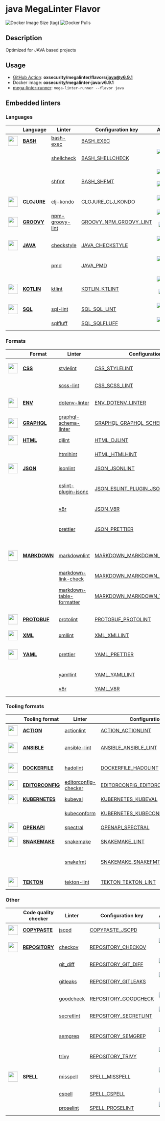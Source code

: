 # java MegaLinter Flavor

![Docker Image Size (tag)](https://img.shields.io/docker/image-size/oxsecurity/megalinter-java/v6.9.1)
![Docker Pulls](https://img.shields.io/docker/pulls/oxsecurity/megalinter-java)

## Description

Optimized for JAVA based projects

## Usage

- [GitHub Action](https://oxsecurity.github.io/megalinter/6.9.1/installation/#github-action): **oxsecurity/megalinter/flavors/java@v6.9.1**
- Docker image: **oxsecurity/megalinter-java:v6.9.1**
- [mega-linter-runner](https://oxsecurity.github.io/megalinter/6.9.1/mega-linter-runner/): `mega-linter-runner --flavor java`

## Embedded linters

### Languages

|                                                                             <!-- -->                                                                              | Language                                                                          | Linter                                                                                               | Configuration key                                                                                           |                                                                                                                     Additional                                                                                                                      |
|:-----------------------------------------------------------------------------------------------------------------------------------------------------------------:|-----------------------------------------------------------------------------------|------------------------------------------------------------------------------------------------------|-------------------------------------------------------------------------------------------------------------|:---------------------------------------------------------------------------------------------------------------------------------------------------------------------------------------------------------------------------------------------------:|
|  <img src="https://github.com/oxsecurity/megalinter/raw/main/docs/assets/icons/bash.ico" alt="" height="32px" class="megalinter-icon"></a> <!-- linter-icon -->   | [**BASH**](https://oxsecurity.github.io/megalinter/6.9.1/descriptors/bash/)       | [bash-exec](https://oxsecurity.github.io/megalinter/6.9.1/descriptors/bash_bash_exec/)               | [BASH_EXEC](https://oxsecurity.github.io/megalinter/6.9.1/descriptors/bash_bash_exec/)                      |                                                                                                                                                                                                                                                     |
|                                                                   <!-- --> <!-- linter-icon -->                                                                   |                                                                                   | [shellcheck](https://oxsecurity.github.io/megalinter/6.9.1/descriptors/bash_shellcheck/)             | [BASH_SHELLCHECK](https://oxsecurity.github.io/megalinter/6.9.1/descriptors/bash_shellcheck/)               |                                [![GitHub stars](https://img.shields.io/github/stars/koalaman/shellcheck?cacheSeconds=3600)](https://github.com/koalaman/shellcheck) ![sarif](https://shields.io/badge/-SARIF-orange)                                |
|                                                                   <!-- --> <!-- linter-icon -->                                                                   |                                                                                   | [shfmt](https://oxsecurity.github.io/megalinter/6.9.1/descriptors/bash_shfmt/)                       | [BASH_SHFMT](https://oxsecurity.github.io/megalinter/6.9.1/descriptors/bash_shfmt/)                         |                                        [![GitHub stars](https://img.shields.io/github/stars/mvdan/sh?cacheSeconds=3600)](https://github.com/mvdan/sh) ![formatter](https://shields.io/badge/-format-yellow)                                         |
| <img src="https://github.com/oxsecurity/megalinter/raw/main/docs/assets/icons/clojure.ico" alt="" height="32px" class="megalinter-icon"></a> <!-- linter-icon --> | [**CLOJURE**](https://oxsecurity.github.io/megalinter/6.9.1/descriptors/clojure/) | [clj-kondo](https://oxsecurity.github.io/megalinter/6.9.1/descriptors/clojure_clj_kondo/)            | [CLOJURE_CLJ_KONDO](https://oxsecurity.github.io/megalinter/6.9.1/descriptors/clojure_clj_kondo/)           |                                                         [![GitHub stars](https://img.shields.io/github/stars/borkdude/clj-kondo?cacheSeconds=3600)](https://github.com/borkdude/clj-kondo)                                                          |
| <img src="https://github.com/oxsecurity/megalinter/raw/main/docs/assets/icons/groovy.ico" alt="" height="32px" class="megalinter-icon"></a> <!-- linter-icon -->  | [**GROOVY**](https://oxsecurity.github.io/megalinter/6.9.1/descriptors/groovy/)   | [npm-groovy-lint](https://oxsecurity.github.io/megalinter/6.9.1/descriptors/groovy_npm_groovy_lint/) | [GROOVY_NPM_GROOVY_LINT](https://oxsecurity.github.io/megalinter/6.9.1/descriptors/groovy_npm_groovy_lint/) | [![GitHub stars](https://img.shields.io/github/stars/nvuillam/npm-groovy-lint?cacheSeconds=3600)](https://github.com/nvuillam/npm-groovy-lint) ![autofix](https://shields.io/badge/-autofix-green) ![sarif](https://shields.io/badge/-SARIF-orange) |
|  <img src="https://github.com/oxsecurity/megalinter/raw/main/docs/assets/icons/java.ico" alt="" height="32px" class="megalinter-icon"></a> <!-- linter-icon -->   | [**JAVA**](https://oxsecurity.github.io/megalinter/6.9.1/descriptors/java/)       | [checkstyle](https://oxsecurity.github.io/megalinter/6.9.1/descriptors/java_checkstyle/)             | [JAVA_CHECKSTYLE](https://oxsecurity.github.io/megalinter/6.9.1/descriptors/java_checkstyle/)               |                              [![GitHub stars](https://img.shields.io/github/stars/checkstyle/checkstyle?cacheSeconds=3600)](https://github.com/checkstyle/checkstyle) ![sarif](https://shields.io/badge/-SARIF-orange)                              |
|                                                                   <!-- --> <!-- linter-icon -->                                                                   |                                                                                   | [pmd](https://oxsecurity.github.io/megalinter/6.9.1/descriptors/java_pmd/)                           | [JAVA_PMD](https://oxsecurity.github.io/megalinter/6.9.1/descriptors/java_pmd/)                             |                                            [![GitHub stars](https://img.shields.io/github/stars/pmd/pmd?cacheSeconds=3600)](https://github.com/pmd/pmd) ![sarif](https://shields.io/badge/-SARIF-orange)                                            |
| <img src="https://github.com/oxsecurity/megalinter/raw/main/docs/assets/icons/kotlin.ico" alt="" height="32px" class="megalinter-icon"></a> <!-- linter-icon -->  | [**KOTLIN**](https://oxsecurity.github.io/megalinter/6.9.1/descriptors/kotlin/)   | [ktlint](https://oxsecurity.github.io/megalinter/6.9.1/descriptors/kotlin_ktlint/)                   | [KOTLIN_KTLINT](https://oxsecurity.github.io/megalinter/6.9.1/descriptors/kotlin_ktlint/)                   |         [![GitHub stars](https://img.shields.io/github/stars/pinterest/ktlint?cacheSeconds=3600)](https://github.com/pinterest/ktlint) ![autofix](https://shields.io/badge/-autofix-green) ![sarif](https://shields.io/badge/-SARIF-orange)         |
|   <img src="https://github.com/oxsecurity/megalinter/raw/main/docs/assets/icons/sql.ico" alt="" height="32px" class="megalinter-icon"></a> <!-- linter-icon -->   | [**SQL**](https://oxsecurity.github.io/megalinter/6.9.1/descriptors/sql/)         | [sql-lint](https://oxsecurity.github.io/megalinter/6.9.1/descriptors/sql_sql_lint/)                  | [SQL_SQL_LINT](https://oxsecurity.github.io/megalinter/6.9.1/descriptors/sql_sql_lint/)                     |                                                       [![GitHub stars](https://img.shields.io/github/stars/joereynolds/sql-lint?cacheSeconds=3600)](https://github.com/joereynolds/sql-lint)                                                        |
|                                                                   <!-- --> <!-- linter-icon -->                                                                   |                                                                                   | [sqlfluff](https://oxsecurity.github.io/megalinter/6.9.1/descriptors/sql_sqlfluff/)                  | [SQL_SQLFLUFF](https://oxsecurity.github.io/megalinter/6.9.1/descriptors/sql_sqlfluff/)                     |                                                          [![GitHub stars](https://img.shields.io/github/stars/sqlfluff/sqlfluff?cacheSeconds=3600)](https://github.com/sqlfluff/sqlfluff)                                                           |

### Formats

|                                                                              <!-- -->                                                                              | Format                                                                              | Linter                                                                                                                   | Configuration key                                                                                                                 |                                                                                                                          Additional                                                                                                                           |
|:------------------------------------------------------------------------------------------------------------------------------------------------------------------:|-------------------------------------------------------------------------------------|--------------------------------------------------------------------------------------------------------------------------|-----------------------------------------------------------------------------------------------------------------------------------|:-------------------------------------------------------------------------------------------------------------------------------------------------------------------------------------------------------------------------------------------------------------:|
|   <img src="https://github.com/oxsecurity/megalinter/raw/main/docs/assets/icons/css.ico" alt="" height="32px" class="megalinter-icon"></a> <!-- linter-icon -->    | [**CSS**](https://oxsecurity.github.io/megalinter/6.9.1/descriptors/css/)           | [stylelint](https://oxsecurity.github.io/megalinter/6.9.1/descriptors/css_stylelint/)                                    | [CSS_STYLELINT](https://oxsecurity.github.io/megalinter/6.9.1/descriptors/css_stylelint/)                                         |                                   [![GitHub stars](https://img.shields.io/github/stars/stylelint/stylelint?cacheSeconds=3600)](https://github.com/stylelint/stylelint) ![autofix](https://shields.io/badge/-autofix-green)                                    |
|                                                                   <!-- --> <!-- linter-icon -->                                                                    |                                                                                     | [scss-lint](https://oxsecurity.github.io/megalinter/6.9.1/descriptors/css_scss_lint/)                                    | [CSS_SCSS_LINT](https://oxsecurity.github.io/megalinter/6.9.1/descriptors/css_scss_lint/)                                         |                                                                   [![GitHub stars](https://img.shields.io/github/stars/sds/scss-lint?cacheSeconds=3600)](https://github.com/sds/scss-lint)                                                                    |
|   <img src="https://github.com/oxsecurity/megalinter/raw/main/docs/assets/icons/env.ico" alt="" height="32px" class="megalinter-icon"></a> <!-- linter-icon -->    | [**ENV**](https://oxsecurity.github.io/megalinter/6.9.1/descriptors/env/)           | [dotenv-linter](https://oxsecurity.github.io/megalinter/6.9.1/descriptors/env_dotenv_linter/)                            | [ENV_DOTENV_LINTER](https://oxsecurity.github.io/megalinter/6.9.1/descriptors/env_dotenv_linter/)                                 |                           [![GitHub stars](https://img.shields.io/github/stars/dotenv-linter/dotenv-linter?cacheSeconds=3600)](https://github.com/dotenv-linter/dotenv-linter) ![autofix](https://shields.io/badge/-autofix-green)                            |
| <img src="https://github.com/oxsecurity/megalinter/raw/main/docs/assets/icons/graphql.ico" alt="" height="32px" class="megalinter-icon"></a> <!-- linter-icon -->  | [**GRAPHQL**](https://oxsecurity.github.io/megalinter/6.9.1/descriptors/graphql/)   | [graphql-schema-linter](https://oxsecurity.github.io/megalinter/6.9.1/descriptors/graphql_graphql_schema_linter/)        | [GRAPHQL_GRAPHQL_SCHEMA_LINTER](https://oxsecurity.github.io/megalinter/6.9.1/descriptors/graphql_graphql_schema_linter/)         |                                                  [![GitHub stars](https://img.shields.io/github/stars/cjoudrey/graphql-schema-linter?cacheSeconds=3600)](https://github.com/cjoudrey/graphql-schema-linter)                                                   |
|   <img src="https://github.com/oxsecurity/megalinter/raw/main/docs/assets/icons/html.ico" alt="" height="32px" class="megalinter-icon"></a> <!-- linter-icon -->   | [**HTML**](https://oxsecurity.github.io/megalinter/6.9.1/descriptors/html/)         | [djlint](https://oxsecurity.github.io/megalinter/6.9.1/descriptors/html_djlint/)                                         | [HTML_DJLINT](https://oxsecurity.github.io/megalinter/6.9.1/descriptors/html_djlint/)                                             |                                                     [![GitHub stars](https://img.shields.io/github/stars/Riverside-Healthcare/djlint?cacheSeconds=3600)](https://github.com/Riverside-Healthcare/djlint)                                                      |
|                                                                   <!-- --> <!-- linter-icon -->                                                                    |                                                                                     | [htmlhint](https://oxsecurity.github.io/megalinter/6.9.1/descriptors/html_htmlhint/)                                     | [HTML_HTMLHINT](https://oxsecurity.github.io/megalinter/6.9.1/descriptors/html_htmlhint/)                                         |                                                               [![GitHub stars](https://img.shields.io/github/stars/htmlhint/HTMLHint?cacheSeconds=3600)](https://github.com/htmlhint/HTMLHint)                                                                |
|   <img src="https://github.com/oxsecurity/megalinter/raw/main/docs/assets/icons/json.ico" alt="" height="32px" class="megalinter-icon"></a> <!-- linter-icon -->   | [**JSON**](https://oxsecurity.github.io/megalinter/6.9.1/descriptors/json/)         | [jsonlint](https://oxsecurity.github.io/megalinter/6.9.1/descriptors/json_jsonlint/)                                     | [JSON_JSONLINT](https://oxsecurity.github.io/megalinter/6.9.1/descriptors/json_jsonlint/)                                         |                                                                [![GitHub stars](https://img.shields.io/github/stars/prantlf/jsonlint?cacheSeconds=3600)](https://github.com/prantlf/jsonlint)                                                                 |
|                                                                   <!-- --> <!-- linter-icon -->                                                                    |                                                                                     | [eslint-plugin-jsonc](https://oxsecurity.github.io/megalinter/6.9.1/descriptors/json_eslint_plugin_jsonc/)               | [JSON_ESLINT_PLUGIN_JSONC](https://oxsecurity.github.io/megalinter/6.9.1/descriptors/json_eslint_plugin_jsonc/)                   | [![GitHub stars](https://img.shields.io/github/stars/ota-meshi/eslint-plugin-jsonc?cacheSeconds=3600)](https://github.com/ota-meshi/eslint-plugin-jsonc) ![autofix](https://shields.io/badge/-autofix-green) ![sarif](https://shields.io/badge/-SARIF-orange) |
|                                                                   <!-- --> <!-- linter-icon -->                                                                    |                                                                                     | [v8r](https://oxsecurity.github.io/megalinter/6.9.1/descriptors/json_v8r/)                                               | [JSON_V8R](https://oxsecurity.github.io/megalinter/6.9.1/descriptors/json_v8r/)                                                   |                                                                    [![GitHub stars](https://img.shields.io/github/stars/chris48s/v8r?cacheSeconds=3600)](https://github.com/chris48s/v8r)                                                                     |
|                                                                   <!-- --> <!-- linter-icon -->                                                                    |                                                                                     | [prettier](https://oxsecurity.github.io/megalinter/6.9.1/descriptors/json_prettier/)                                     | [JSON_PRETTIER](https://oxsecurity.github.io/megalinter/6.9.1/descriptors/json_prettier/)                                         |                                    [![GitHub stars](https://img.shields.io/github/stars/prettier/prettier?cacheSeconds=3600)](https://github.com/prettier/prettier) ![formatter](https://shields.io/badge/-format-yellow)                                     |
| <img src="https://github.com/oxsecurity/megalinter/raw/main/docs/assets/icons/markdown.ico" alt="" height="32px" class="megalinter-icon"></a> <!-- linter-icon --> | [**MARKDOWN**](https://oxsecurity.github.io/megalinter/6.9.1/descriptors/markdown/) | [markdownlint](https://oxsecurity.github.io/megalinter/6.9.1/descriptors/markdown_markdownlint/)                         | [MARKDOWN_MARKDOWNLINT](https://oxsecurity.github.io/megalinter/6.9.1/descriptors/markdown_markdownlint/)                         |                              [![GitHub stars](https://img.shields.io/github/stars/DavidAnson/markdownlint?cacheSeconds=3600)](https://github.com/DavidAnson/markdownlint) ![formatter](https://shields.io/badge/-format-yellow)                               |
|                                                                   <!-- --> <!-- linter-icon -->                                                                    |                                                                                     | [markdown-link-check](https://oxsecurity.github.io/megalinter/6.9.1/descriptors/markdown_markdown_link_check/)           | [MARKDOWN_MARKDOWN_LINK_CHECK](https://oxsecurity.github.io/megalinter/6.9.1/descriptors/markdown_markdown_link_check/)           |                                                       [![GitHub stars](https://img.shields.io/github/stars/tcort/markdown-link-check?cacheSeconds=3600)](https://github.com/tcort/markdown-link-check)                                                        |
|                                                                   <!-- --> <!-- linter-icon -->                                                                    |                                                                                     | [markdown-table-formatter](https://oxsecurity.github.io/megalinter/6.9.1/descriptors/markdown_markdown_table_formatter/) | [MARKDOWN_MARKDOWN_TABLE_FORMATTER](https://oxsecurity.github.io/megalinter/6.9.1/descriptors/markdown_markdown_table_formatter/) |                    [![GitHub stars](https://img.shields.io/github/stars/nvuillam/markdown-table-formatter?cacheSeconds=3600)](https://github.com/nvuillam/markdown-table-formatter) ![formatter](https://shields.io/badge/-format-yellow)                     |
| <img src="https://github.com/oxsecurity/megalinter/raw/main/docs/assets/icons/protobuf.ico" alt="" height="32px" class="megalinter-icon"></a> <!-- linter-icon --> | [**PROTOBUF**](https://oxsecurity.github.io/megalinter/6.9.1/descriptors/protobuf/) | [protolint](https://oxsecurity.github.io/megalinter/6.9.1/descriptors/protobuf_protolint/)                               | [PROTOBUF_PROTOLINT](https://oxsecurity.github.io/megalinter/6.9.1/descriptors/protobuf_protolint/)                               |                                   [![GitHub stars](https://img.shields.io/github/stars/yoheimuta/protolint?cacheSeconds=3600)](https://github.com/yoheimuta/protolint) ![autofix](https://shields.io/badge/-autofix-green)                                    |
|   <img src="https://github.com/oxsecurity/megalinter/raw/main/docs/assets/icons/xml.ico" alt="" height="32px" class="megalinter-icon"></a> <!-- linter-icon -->    | [**XML**](https://oxsecurity.github.io/megalinter/6.9.1/descriptors/xml/)           | [xmllint](https://oxsecurity.github.io/megalinter/6.9.1/descriptors/xml_xmllint/)                                        | [XML_XMLLINT](https://oxsecurity.github.io/megalinter/6.9.1/descriptors/xml_xmllint/)                                             |                                                                                                                                                                                                                                                               |
|   <img src="https://github.com/oxsecurity/megalinter/raw/main/docs/assets/icons/yaml.ico" alt="" height="32px" class="megalinter-icon"></a> <!-- linter-icon -->   | [**YAML**](https://oxsecurity.github.io/megalinter/6.9.1/descriptors/yaml/)         | [prettier](https://oxsecurity.github.io/megalinter/6.9.1/descriptors/yaml_prettier/)                                     | [YAML_PRETTIER](https://oxsecurity.github.io/megalinter/6.9.1/descriptors/yaml_prettier/)                                         |                                    [![GitHub stars](https://img.shields.io/github/stars/prettier/prettier?cacheSeconds=3600)](https://github.com/prettier/prettier) ![formatter](https://shields.io/badge/-format-yellow)                                     |
|                                                                   <!-- --> <!-- linter-icon -->                                                                    |                                                                                     | [yamllint](https://oxsecurity.github.io/megalinter/6.9.1/descriptors/yaml_yamllint/)                                     | [YAML_YAMLLINT](https://oxsecurity.github.io/megalinter/6.9.1/descriptors/yaml_yamllint/)                                         |                                                            [![GitHub stars](https://img.shields.io/github/stars/adrienverge/yamllint?cacheSeconds=3600)](https://github.com/adrienverge/yamllint)                                                             |
|                                                                   <!-- --> <!-- linter-icon -->                                                                    |                                                                                     | [v8r](https://oxsecurity.github.io/megalinter/6.9.1/descriptors/yaml_v8r/)                                               | [YAML_V8R](https://oxsecurity.github.io/megalinter/6.9.1/descriptors/yaml_v8r/)                                                   |                                                                    [![GitHub stars](https://img.shields.io/github/stars/chris48s/v8r?cacheSeconds=3600)](https://github.com/chris48s/v8r)                                                                     |

### Tooling formats

|                                                                                <!-- -->                                                                                | Tooling format                                                                              | Linter                                                                                                               | Configuration key                                                                                                                 |                                                                                        Additional                                                                                        |
|:----------------------------------------------------------------------------------------------------------------------------------------------------------------------:|---------------------------------------------------------------------------------------------|----------------------------------------------------------------------------------------------------------------------|-----------------------------------------------------------------------------------------------------------------------------------|:----------------------------------------------------------------------------------------------------------------------------------------------------------------------------------------:|
|   <img src="https://github.com/oxsecurity/megalinter/raw/main/docs/assets/icons/default.ico" alt="" height="32px" class="megalinter-icon"></a> <!-- linter-icon -->    | [**ACTION**](https://oxsecurity.github.io/megalinter/6.9.1/descriptors/action/)             | [actionlint](https://oxsecurity.github.io/megalinter/6.9.1/descriptors/action_actionlint/)                           | [ACTION_ACTIONLINT](https://oxsecurity.github.io/megalinter/6.9.1/descriptors/action_actionlint/)                                 |                              [![GitHub stars](https://img.shields.io/github/stars/rhysd/actionlint?cacheSeconds=3600)](https://github.com/rhysd/actionlint)                              |
|   <img src="https://github.com/oxsecurity/megalinter/raw/main/docs/assets/icons/ansible.ico" alt="" height="32px" class="megalinter-icon"></a> <!-- linter-icon -->    | [**ANSIBLE**](https://oxsecurity.github.io/megalinter/6.9.1/descriptors/ansible/)           | [ansible-lint](https://oxsecurity.github.io/megalinter/6.9.1/descriptors/ansible_ansible_lint/)                      | [ANSIBLE_ANSIBLE_LINT](https://oxsecurity.github.io/megalinter/6.9.1/descriptors/ansible_ansible_lint/)                           | [![GitHub stars](https://img.shields.io/github/stars/ansible/ansible-lint?cacheSeconds=3600)](https://github.com/ansible/ansible-lint) ![sarif](https://shields.io/badge/-SARIF-orange)  |
|  <img src="https://github.com/oxsecurity/megalinter/raw/main/docs/assets/icons/dockerfile.ico" alt="" height="32px" class="megalinter-icon"></a> <!-- linter-icon -->  | [**DOCKERFILE**](https://oxsecurity.github.io/megalinter/6.9.1/descriptors/dockerfile/)     | [hadolint](https://oxsecurity.github.io/megalinter/6.9.1/descriptors/dockerfile_hadolint/)                           | [DOCKERFILE_HADOLINT](https://oxsecurity.github.io/megalinter/6.9.1/descriptors/dockerfile_hadolint/)                             |    [![GitHub stars](https://img.shields.io/github/stars/hadolint/hadolint?cacheSeconds=3600)](https://github.com/hadolint/hadolint) ![sarif](https://shields.io/badge/-SARIF-orange)     |
| <img src="https://github.com/oxsecurity/megalinter/raw/main/docs/assets/icons/editorconfig.ico" alt="" height="32px" class="megalinter-icon"></a> <!-- linter-icon --> | [**EDITORCONFIG**](https://oxsecurity.github.io/megalinter/6.9.1/descriptors/editorconfig/) | [editorconfig-checker](https://oxsecurity.github.io/megalinter/6.9.1/descriptors/editorconfig_editorconfig_checker/) | [EDITORCONFIG_EDITORCONFIG_CHECKER](https://oxsecurity.github.io/megalinter/6.9.1/descriptors/editorconfig_editorconfig_checker/) |     [![GitHub stars](https://img.shields.io/github/stars/editorconfig-checker/editorconfig-checker?cacheSeconds=3600)](https://github.com/editorconfig-checker/editorconfig-checker)     |
|  <img src="https://github.com/oxsecurity/megalinter/raw/main/docs/assets/icons/kubernetes.ico" alt="" height="32px" class="megalinter-icon"></a> <!-- linter-icon -->  | [**KUBERNETES**](https://oxsecurity.github.io/megalinter/6.9.1/descriptors/kubernetes/)     | [kubeval](https://oxsecurity.github.io/megalinter/6.9.1/descriptors/kubernetes_kubeval/)                             | [KUBERNETES_KUBEVAL](https://oxsecurity.github.io/megalinter/6.9.1/descriptors/kubernetes_kubeval/)                               |                           [![GitHub stars](https://img.shields.io/github/stars/instrumenta/kubeval?cacheSeconds=3600)](https://github.com/instrumenta/kubeval)                           |
|                                                                     <!-- --> <!-- linter-icon -->                                                                      |                                                                                             | [kubeconform](https://oxsecurity.github.io/megalinter/6.9.1/descriptors/kubernetes_kubeconform/)                     | [KUBERNETES_KUBECONFORM](https://oxsecurity.github.io/megalinter/6.9.1/descriptors/kubernetes_kubeconform/)                       |                             [![GitHub stars](https://img.shields.io/github/stars/yannh/kubeconform?cacheSeconds=3600)](https://github.com/yannh/kubeconform)                             |
|   <img src="https://github.com/oxsecurity/megalinter/raw/main/docs/assets/icons/openapi.ico" alt="" height="32px" class="megalinter-icon"></a> <!-- linter-icon -->    | [**OPENAPI**](https://oxsecurity.github.io/megalinter/6.9.1/descriptors/openapi/)           | [spectral](https://oxsecurity.github.io/megalinter/6.9.1/descriptors/openapi_spectral/)                              | [OPENAPI_SPECTRAL](https://oxsecurity.github.io/megalinter/6.9.1/descriptors/openapi_spectral/)                                   |                          [![GitHub stars](https://img.shields.io/github/stars/stoplightio/spectral?cacheSeconds=3600)](https://github.com/stoplightio/spectral)                          |
|  <img src="https://github.com/oxsecurity/megalinter/raw/main/docs/assets/icons/snakemake.ico" alt="" height="32px" class="megalinter-icon"></a> <!-- linter-icon -->   | [**SNAKEMAKE**](https://oxsecurity.github.io/megalinter/6.9.1/descriptors/snakemake/)       | [snakemake](https://oxsecurity.github.io/megalinter/6.9.1/descriptors/snakemake_snakemake/)                          | [SNAKEMAKE_LINT](https://oxsecurity.github.io/megalinter/6.9.1/descriptors/snakemake_snakemake/)                                  |                           [![GitHub stars](https://img.shields.io/github/stars/snakemake/snakemake?cacheSeconds=3600)](https://github.com/snakemake/snakemake)                           |
|                                                                     <!-- --> <!-- linter-icon -->                                                                      |                                                                                             | [snakefmt](https://oxsecurity.github.io/megalinter/6.9.1/descriptors/snakemake_snakefmt/)                            | [SNAKEMAKE_SNAKEFMT](https://oxsecurity.github.io/megalinter/6.9.1/descriptors/snakemake_snakefmt/)                               | [![GitHub stars](https://img.shields.io/github/stars/snakemake/snakefmt?cacheSeconds=3600)](https://github.com/snakemake/snakefmt) ![formatter](https://shields.io/badge/-format-yellow) |
|    <img src="https://github.com/oxsecurity/megalinter/raw/main/docs/assets/icons/tekton.ico" alt="" height="32px" class="megalinter-icon"></a> <!-- linter-icon -->    | [**TEKTON**](https://oxsecurity.github.io/megalinter/6.9.1/descriptors/tekton/)             | [tekton-lint](https://oxsecurity.github.io/megalinter/6.9.1/descriptors/tekton_tekton_lint/)                         | [TEKTON_TEKTON_LINT](https://oxsecurity.github.io/megalinter/6.9.1/descriptors/tekton_tekton_lint/)                               |                               [![GitHub stars](https://img.shields.io/github/stars/IBM/tekton-lint?cacheSeconds=3600)](https://github.com/IBM/tekton-lint)                               |

### Other

|                                                                              <!-- -->                                                                               | Code quality checker                                                                    | Linter                                                                                         | Configuration key                                                                                         |                                                                                        Additional                                                                                         |
|:-------------------------------------------------------------------------------------------------------------------------------------------------------------------:|-----------------------------------------------------------------------------------------|------------------------------------------------------------------------------------------------|-----------------------------------------------------------------------------------------------------------|:-----------------------------------------------------------------------------------------------------------------------------------------------------------------------------------------:|
| <img src="https://github.com/oxsecurity/megalinter/raw/main/docs/assets/icons/copypaste.ico" alt="" height="32px" class="megalinter-icon"></a> <!-- linter-icon --> | [**COPYPASTE**](https://oxsecurity.github.io/megalinter/6.9.1/descriptors/copypaste/)   | [jscpd](https://oxsecurity.github.io/megalinter/6.9.1/descriptors/copypaste_jscpd/)            | [COPYPASTE_JSCPD](https://oxsecurity.github.io/megalinter/6.9.1/descriptors/copypaste_jscpd/)             |                              [![GitHub stars](https://img.shields.io/github/stars/kucherenko/jscpd?cacheSeconds=3600)](https://github.com/kucherenko/jscpd)                               |
|  <img src="https://github.com/oxsecurity/megalinter/raw/main/docs/assets/icons/default.ico" alt="" height="32px" class="megalinter-icon"></a> <!-- linter-icon -->  | [**REPOSITORY**](https://oxsecurity.github.io/megalinter/6.9.1/descriptors/repository/) | [checkov](https://oxsecurity.github.io/megalinter/6.9.1/descriptors/repository_checkov/)       | [REPOSITORY_CHECKOV](https://oxsecurity.github.io/megalinter/6.9.1/descriptors/repository_checkov/)       |  [![GitHub stars](https://img.shields.io/github/stars/bridgecrewio/checkov?cacheSeconds=3600)](https://github.com/bridgecrewio/checkov) ![sarif](https://shields.io/badge/-SARIF-orange)  |
|                                                                    <!-- --> <!-- linter-icon -->                                                                    |                                                                                         | [git_diff](https://oxsecurity.github.io/megalinter/6.9.1/descriptors/repository_git_diff/)     | [REPOSITORY_GIT_DIFF](https://oxsecurity.github.io/megalinter/6.9.1/descriptors/repository_git_diff/)     |                                       [![GitHub stars](https://img.shields.io/github/stars/git/git?cacheSeconds=3600)](https://github.com/git/git)                                        |
|                                                                    <!-- --> <!-- linter-icon -->                                                                    |                                                                                         | [gitleaks](https://oxsecurity.github.io/megalinter/6.9.1/descriptors/repository_gitleaks/)     | [REPOSITORY_GITLEAKS](https://oxsecurity.github.io/megalinter/6.9.1/descriptors/repository_gitleaks/)     |  [![GitHub stars](https://img.shields.io/github/stars/zricethezav/gitleaks?cacheSeconds=3600)](https://github.com/zricethezav/gitleaks) ![sarif](https://shields.io/badge/-SARIF-orange)  |
|                                                                    <!-- --> <!-- linter-icon -->                                                                    |                                                                                         | [goodcheck](https://oxsecurity.github.io/megalinter/6.9.1/descriptors/repository_goodcheck/)   | [REPOSITORY_GOODCHECK](https://oxsecurity.github.io/megalinter/6.9.1/descriptors/repository_goodcheck/)   |                               [![GitHub stars](https://img.shields.io/github/stars/sider/goodcheck?cacheSeconds=3600)](https://github.com/sider/goodcheck)                                |
|                                                                    <!-- --> <!-- linter-icon -->                                                                    |                                                                                         | [secretlint](https://oxsecurity.github.io/megalinter/6.9.1/descriptors/repository_secretlint/) | [REPOSITORY_SECRETLINT](https://oxsecurity.github.io/megalinter/6.9.1/descriptors/repository_secretlint/) | [![GitHub stars](https://img.shields.io/github/stars/secretlint/secretlint?cacheSeconds=3600)](https://github.com/secretlint/secretlint) ![sarif](https://shields.io/badge/-SARIF-orange) |
|                                                                    <!-- --> <!-- linter-icon -->                                                                    |                                                                                         | [semgrep](https://oxsecurity.github.io/megalinter/6.9.1/descriptors/repository_semgrep/)       | [REPOSITORY_SEMGREP](https://oxsecurity.github.io/megalinter/6.9.1/descriptors/repository_semgrep/)       |  [![GitHub stars](https://img.shields.io/github/stars/returntocorp/semgrep?cacheSeconds=3600)](https://github.com/returntocorp/semgrep) ![sarif](https://shields.io/badge/-SARIF-orange)  |
|                                                                    <!-- --> <!-- linter-icon -->                                                                    |                                                                                         | [trivy](https://oxsecurity.github.io/megalinter/6.9.1/descriptors/repository_trivy/)           | [REPOSITORY_TRIVY](https://oxsecurity.github.io/megalinter/6.9.1/descriptors/repository_trivy/)           |    [![GitHub stars](https://img.shields.io/github/stars/aquasecurity/trivy?cacheSeconds=3600)](https://github.com/aquasecurity/trivy) ![sarif](https://shields.io/badge/-SARIF-orange)    |
|   <img src="https://github.com/oxsecurity/megalinter/raw/main/docs/assets/icons/spell.ico" alt="" height="32px" class="megalinter-icon"></a> <!-- linter-icon -->   | [**SPELL**](https://oxsecurity.github.io/megalinter/6.9.1/descriptors/spell/)           | [misspell](https://oxsecurity.github.io/megalinter/6.9.1/descriptors/spell_misspell/)          | [SPELL_MISSPELL](https://oxsecurity.github.io/megalinter/6.9.1/descriptors/spell_misspell/)               |    [![GitHub stars](https://img.shields.io/github/stars/client9/misspell?cacheSeconds=3600)](https://github.com/client9/misspell) ![autofix](https://shields.io/badge/-autofix-green)     |
|                                                                    <!-- --> <!-- linter-icon -->                                                                    |                                                                                         | [cspell](https://oxsecurity.github.io/megalinter/6.9.1/descriptors/spell_cspell/)              | [SPELL_CSPELL](https://oxsecurity.github.io/megalinter/6.9.1/descriptors/spell_cspell/)                   |                     [![GitHub stars](https://img.shields.io/github/stars/streetsidesoftware/cspell?cacheSeconds=3600)](https://github.com/streetsidesoftware/cspell)                      |
|                                                                    <!-- --> <!-- linter-icon -->                                                                    |                                                                                         | [proselint](https://oxsecurity.github.io/megalinter/6.9.1/descriptors/spell_proselint/)        | [SPELL_PROSELINT](https://oxsecurity.github.io/megalinter/6.9.1/descriptors/spell_proselint/)             |                            [![GitHub stars](https://img.shields.io/github/stars/amperser/proselint?cacheSeconds=3600)](https://github.com/amperser/proselint)                             |

